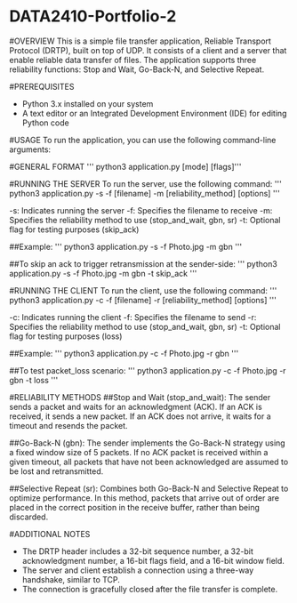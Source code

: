 # DATA2410-Portfolio-2

#OVERVIEW
This is a simple file transfer application, Reliable Transport Protocol (DRTP), built on top of UDP. It consists of a client and a server that enable reliable data transfer of files. The application supports three reliability functions: Stop and Wait, Go-Back-N, and Selective Repeat.

#PREREQUISITES
- Python 3.x installed on your system
- A text editor or an Integrated Development Environment (IDE) for editing Python code

#USAGE
To run the application, you can use the following command-line arguments:

#GENERAL FORMAT
''' python3 application.py [mode] [flags]'''

#RUNNING THE SERVER
To run the server, use the following command:
''' python3 application.py -s -f [filename] -m [reliability_method] [options] '''

-s: Indicates running the server
-f: Specifies the filename to receive
-m: Specifies the reliability method to use (stop_and_wait, gbn, sr)
-t: Optional flag for testing purposes (skip_ack)

##Example:
''' python3 application.py -s -f Photo.jpg -m gbn '''

##To skip an ack to trigger retransmission at the sender-side:
''' python3 application.py -s -f Photo.jpg -m gbn -t skip_ack '''

#RUNNING THE CLIENT
To run the client, use the following command:
''' python3 application.py -c -f [filename] -r [reliability_method] [options] '''

-c: Indicates running the client
-f: Specifies the filename to send
-r: Specifies the reliability method to use (stop_and_wait, gbn, sr)
-t: Optional flag for testing purposes (loss)

##Example:
''' python3 application.py -c -f Photo.jpg -r gbn '''

##To test packet_loss scenario:
''' python3 application.py -c -f Photo.jpg -r gbn -t loss '''

#RELIABILITY METHODS
##Stop and Wait (stop_and_wait): 
The sender sends a packet and waits for an acknowledgment (ACK). If an ACK is received, it sends a new packet. If an ACK does not arrive, it waits for a timeout and resends the packet.

##Go-Back-N (gbn): 
The sender implements the Go-Back-N strategy using a fixed window size of 5 packets. If no ACK packet is received within a given timeout, all packets that have not been acknowledged are assumed to be lost and retransmitted.

##Selective Repeat (sr): 
Combines both Go-Back-N and Selective Repeat to optimize performance. In this method, packets that arrive out of order are placed in the correct position in the receive buffer, rather than being discarded.

#ADDITIONAL NOTES
- The DRTP header includes a 32-bit sequence number, a 32-bit acknowledgment number, a 16-bit flags field, and a 16-bit window field.
- The server and client establish a connection using a three-way handshake, similar to TCP.
- The connection is gracefully closed after the file transfer is complete.
